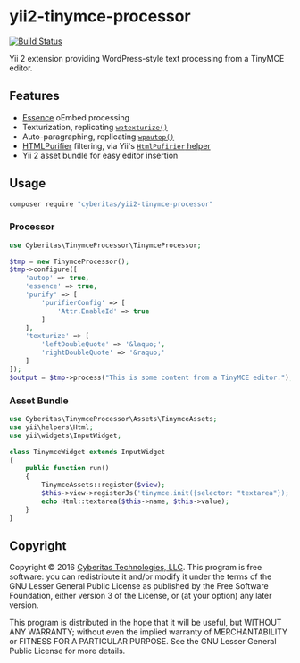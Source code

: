 # yii2-tinymce-processor

[![Build Status](https://travis-ci.org/Cyberitas/yii2-tinymce-processor.svg?branch=master)](https://travis-ci.org/Cyberitas/yii2-tinymce-processor)

Yii 2 extension providing WordPress-style text processing from a TinyMCE editor.

## Features

- [Essence][] oEmbed processing
- Texturization, replicating [`wptexturize()`](https://codex.wordpress.org/Function_Reference/wptexturize)
- Auto-paragraphing, replicating [`wpautop()`](https://codex.wordpress.org/Function_Reference/wpautop)
- [HTMLPurifier][] filtering, via Yii's [`HtmlPufirier` helper](http://www.yiiframework.com/doc-2.0/yii-helpers-htmlpurifier.html)
- Yii 2 asset bundle for easy editor insertion

## Usage

```bash
composer require "cyberitas/yii2-tinymce-processor"
```

### Processor

```php
use Cyberitas\TinymceProcessor\TinymceProcessor;

$tmp = new TinymceProcessor();
$tmp->configure([
    'autop' => true,
    'essence' => true,
    'purify' => [
        'purifierConfig' => [
            'Attr.EnableId' => true
        ]
    ],
    'texturize' => [
        'leftDoubleQuote' => '&laquo;',
        'rightDoubleQuote' => '&raquo;'
    ]
]);
$output = $tmp->process("This is some content from a TinyMCE editor.");
```

### Asset Bundle

```php
use Cyberitas\TinymceProcessor\Assets\TinymceAssets;
use yii\helpers\Html;
use yii\widgets\InputWidget;

class TinymceWidget extends InputWidget
{
    public function run()
    {
        TinymceAssets::register($view);
        $this->view->registerJs('tinymce.init({selector: "textarea"});');
        echo Html::textarea($this->name, $this->value);
    }
}
```

## Copyright

Copyright © 2016 [Cyberitas Technologies, LLC][]. This program is free software:
you can redistribute it and/or modify it under the terms of the GNU Lesser
General Public License as published by the Free Software Foundation, either
version 3 of the License, or (at your option) any later version.

This program is distributed in the hope that it will be useful, but WITHOUT ANY
WARRANTY; without even the implied warranty of MERCHANTABILITY or FITNESS FOR A
PARTICULAR PURPOSE. See the GNU Lesser General Public License for more details.

[Essence]: http://essence.github.io/essence/
[HTMLPurifier]: http://htmlpurifier.org/
[Cyberitas Technologies, LLC]: http://www.cyberitas.com/
